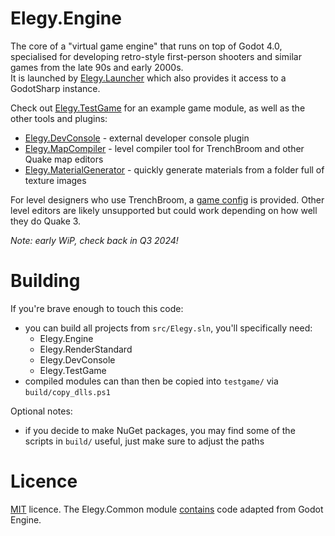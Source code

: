 
# Elegy.Engine

The core of a "virtual game engine" that runs on top of Godot 4.0, specialised for developing retro-style first-person shooters and similar games from the late 90s and early 2000s.  
It is launched by [Elegy.Launcher](https://github.com/ElegyEngine/ElegyLauncher) which also provides it access to a GodotSharp instance.

Check out [Elegy.TestGame](src/Elegy.TestGame) for an example game module, as well as the other tools and plugins:
* [Elegy.DevConsole](src/Elegy.DevConsole) - external developer console plugin
* [Elegy.MapCompiler](src/Elegy.MapCompiler) - level compiler tool for TrenchBroom and other Quake map editors
* [Elegy.MaterialGenerator](src/Elegy.MaterialGenerator) - quickly generate materials from a folder full of texture images

For level designers who use TrenchBroom, a [game config](config/trenchbroom) is provided. Other level editors are likely unsupported but could work depending on how well they do Quake 3.

*Note: early WiP, check back in Q3 2024!*

# Building

If you're brave enough to touch this code:
* you can build all projects from `src/Elegy.sln`, you'll specifically need:
	* Elegy.Engine
	* Elegy.RenderStandard
	* Elegy.DevConsole
	* Elegy.TestGame
* compiled modules can than then be copied into `testgame/` via `build/copy_dlls.ps1`

Optional notes:
* if you decide to make NuGet packages, you may find some of the scripts in `build/` useful, just make sure to adjust the paths

# Licence

[MIT](LICENSE.md) licence. The Elegy.Common module [contains](legal/Godot/README.md) code adapted from Godot Engine.

